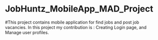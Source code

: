 # JobHuntz_MobileApp_MAD_Project
#This project contains mobile application for find jobs and post job vacancies.
In this project my contribution is : Creating Login page, and Manage user profiles.
